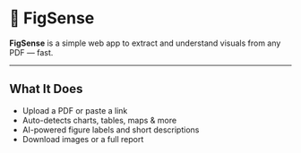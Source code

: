 # 🧠 FigSense

**FigSense** is a simple web app to extract and understand visuals from any PDF — fast.

---

## What It Does

- Upload a PDF or paste a link  
- Auto-detects charts, tables, maps & more  
- AI-powered figure labels and short descriptions  
- Download images or a full report
